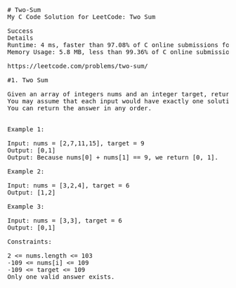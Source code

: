 <pre>
# Two-Sum
My C Code Solution for LeetCode: Two Sum

Success
Details
Runtime: 4 ms, faster than 97.08% of C online submissions for Two Sum.
Memory Usage: 5.8 MB, less than 99.36% of C online submissions for Two Sum.

<a>https://leetcode.com/problems/two-sum/</a>

#1. Two Sum

Given an array of integers nums and an integer target, return indices of the two numbers such that they add up to target.
You may assume that each input would have exactly one solution, and you may not use the same element twice.
You can return the answer in any order.


Example 1:

Input: nums = [2,7,11,15], target = 9
Output: [0,1]
Output: Because nums[0] + nums[1] == 9, we return [0, 1].

Example 2:

Input: nums = [3,2,4], target = 6
Output: [1,2]

Example 3:

Input: nums = [3,3], target = 6
Output: [0,1]

Constraints:

2 <= nums.length <= 103
-109 <= nums[i] <= 109
-109 <= target <= 109
Only one valid answer exists.
</pre>
